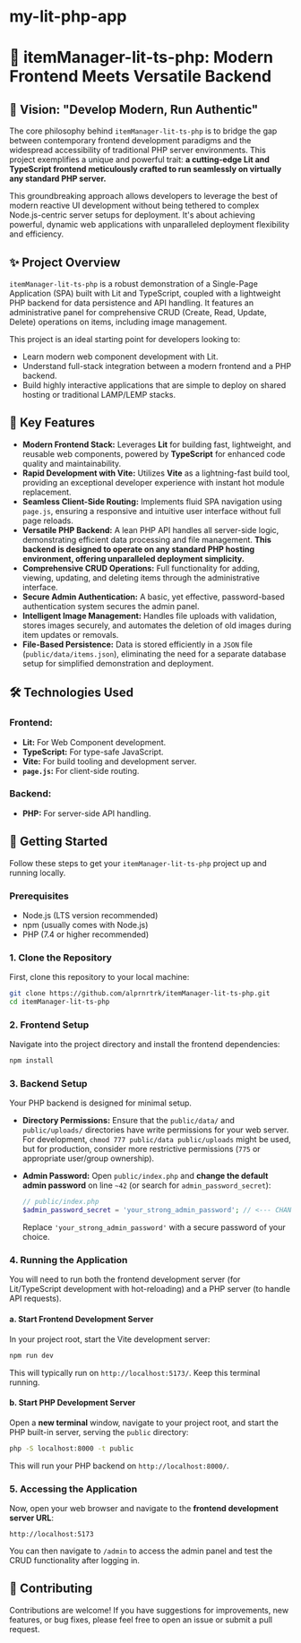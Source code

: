 # my-lit-php-app

# 🚀 itemManager-lit-ts-php: Modern Frontend Meets Versatile Backend

## 🌟 Vision: "Develop Modern, Run Authentic"

The core philosophy behind `itemManager-lit-ts-php` is to bridge the gap between contemporary frontend development paradigms and the widespread accessibility of traditional PHP server environments. This project exemplifies a unique and powerful trait: **a cutting-edge Lit and TypeScript frontend meticulously crafted to run seamlessly on virtually any standard PHP server.**

This groundbreaking approach allows developers to leverage the best of modern reactive UI development without being tethered to complex Node.js-centric server setups for deployment. It's about achieving powerful, dynamic web applications with unparalleled deployment flexibility and efficiency.

## ✨ Project Overview

`itemManager-lit-ts-php` is a robust demonstration of a Single-Page Application (SPA) built with Lit and TypeScript, coupled with a lightweight PHP backend for data persistence and API handling. It features an administrative panel for comprehensive CRUD (Create, Read, Update, Delete) operations on items, including image management.

This project is an ideal starting point for developers looking to:
* Learn modern web component development with Lit.
* Understand full-stack integration between a modern frontend and a PHP backend.
* Build highly interactive applications that are simple to deploy on shared hosting or traditional LAMP/LEMP stacks.

## 🌈 Key Features

* **Modern Frontend Stack:** Leverages **Lit** for building fast, lightweight, and reusable web components, powered by **TypeScript** for enhanced code quality and maintainability.
* **Rapid Development with Vite:** Utilizes **Vite** as a lightning-fast build tool, providing an exceptional developer experience with instant hot module replacement.
* **Seamless Client-Side Routing:** Implements fluid SPA navigation using `page.js`, ensuring a responsive and intuitive user interface without full page reloads.
* **Versatile PHP Backend:** A lean PHP API handles all server-side logic, demonstrating efficient data processing and file management. **This backend is designed to operate on any standard PHP hosting environment, offering unparalleled deployment simplicity.**
* **Comprehensive CRUD Operations:** Full functionality for adding, viewing, updating, and deleting items through the administrative interface.
* **Secure Admin Authentication:** A basic, yet effective, password-based authentication system secures the admin panel.
* **Intelligent Image Management:** Handles file uploads with validation, stores images securely, and automates the deletion of old images during item updates or removals.
* **File-Based Persistence:** Data is stored efficiently in a `JSON` file (`public/data/items.json`), eliminating the need for a separate database setup for simplified demonstration and deployment.

## 🛠️ Technologies Used

### Frontend:
* **Lit:** For Web Component development.
* **TypeScript:** For type-safe JavaScript.
* **Vite:** For build tooling and development server.
* **`page.js`:** For client-side routing.

### Backend:
* **PHP:** For server-side API handling.

## 🚀 Getting Started

Follow these steps to get your `itemManager-lit-ts-php` project up and running locally.

### Prerequisites

* Node.js (LTS version recommended)
* npm (usually comes with Node.js)
* PHP (7.4 or higher recommended)

### 1. Clone the Repository

First, clone this repository to your local machine:

```bash
git clone https://github.com/alprnrtrk/itemManager-lit-ts-php.git
cd itemManager-lit-ts-php
````

### 2\. Frontend Setup

Navigate into the project directory and install the frontend dependencies:

```bash
npm install
```

### 3\. Backend Setup

Your PHP backend is designed for minimal setup.

  * **Directory Permissions:** Ensure that the `public/data/` and `public/uploads/` directories have write permissions for your web server. For development, `chmod 777 public/data public/uploads` might be used, but for production, consider more restrictive permissions (`775` or appropriate user/group ownership).

  * **Admin Password:**
    Open `public/index.php` and **change the default admin password** on line `~42` (or search for `admin_password_secret`):

    ```php
    // public/index.php
    $admin_password_secret = 'your_strong_admin_password'; // <--- CHANGE THIS!
    ```

    Replace `'your_strong_admin_password'` with a secure password of your choice.

### 4\. Running the Application

You will need to run both the frontend development server (for Lit/TypeScript development with hot-reloading) and a PHP server (to handle API requests).

#### a. Start Frontend Development Server

In your project root, start the Vite development server:

```bash
npm run dev
```

This will typically run on `http://localhost:5173/`. Keep this terminal running.

#### b. Start PHP Development Server

Open a **new terminal** window, navigate to your project root, and start the PHP built-in server, serving the `public` directory:

```bash
php -S localhost:8000 -t public
```

This will run your PHP backend on `http://localhost:8000/`.

### 5\. Accessing the Application

Now, open your web browser and navigate to the **frontend development server URL**:

`http://localhost:5173`

You can then navigate to `/admin` to access the admin panel and test the CRUD functionality after logging in.

## 🤝 Contributing

Contributions are welcome\! If you have suggestions for improvements, new features, or bug fixes, please feel free to open an issue or submit a pull request.
